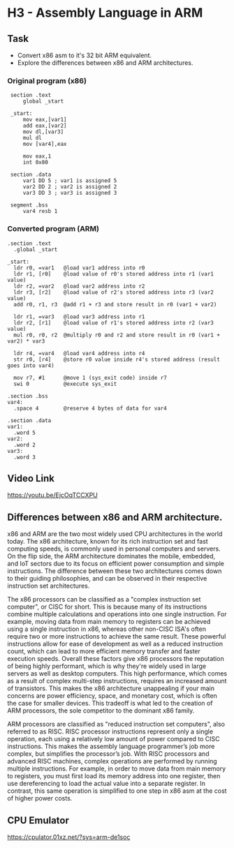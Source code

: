 # H3 - Assembly Language in ARM

## Task
- Convert x86 asm to it's 32 bit ARM equivalent.
- Explore the differences between x86 and ARM architectures.

### Original program (x86)
```assembly
 section .text
     global _start
 ​
 _start:
     mov eax,[var1]
     add eax,[var2]
     mov dl,[var3]
     mul dl
     mov [var4],eax
     
     mov eax,1
     int 0x80
 ​
 section .data
     var1 DD 5 ; var1 is assigned 5
     var2 DD 2 ; var2 is assigned 2
     var3 DD 3 ; var3 is assigned 3
     
 segment .bss
     var4 resb 1
```

### Converted program (ARM)
```assembly
.section .text
  .global _start

_start:
  ldr r0, =var1   @load var1 address into r0
  ldr r1, [r0]    @load value of r0's stored address into r1 (var1 value)
  ldr r2, =var2   @load var2 address into r2
  ldr r3, [r2]    @load value of r2's stored address into r3 (var2 value)
  add r0, r1, r3  @add r1 + r3 and store result in r0 (var1 + var2)

  ldr r1, =var3   @load var3 address into r1
  ldr r2, [r1]    @load value of r1's stored address into r2 (var3 value)
  mul r0, r0, r2  @multiply r0 and r2 and store result in r0 (var1 + var2) * var3

  ldr r4, =var4   @load var4 address into r4
  str r0, [r4]    @store r0 value inside r4's stored address (result goes into var4)

  mov r7, #1      @move 1 (sys_exit code) inside r7
  swi 0           @execute sys_exit

.section .bss
var4:
  .space 4        @reserve 4 bytes of data for var4

.section .data
var1:
  .word 5
var2:
  .word 2
var3:
  .word 3
```

## Video Link

https://youtu.be/EjcOqTCCXPU

## Differences between x86 and ARM architecture.

x86 and ARM are the two most widely used CPU architectures in the world today.  The x86 architecture, known for its rich instruction set and fast computing speeds, is commonly used in personal computers and servers.  On the flip side, the ARM architecture dominates the mobile, embedded, and IoT sectors due to its focus on efficient power consumption and simple instructions.  The difference between these two architectures comes down to their guiding philosophies, and can be observed in their respective instruction set architectures.

The x86 processors can be classified as a "complex instruction set computer", or CISC for short.  This is because many of its instructions combine multiple calculations and operations into one single instruction.  For example, moving data from main memory to registers can be achieved using a single instruction in x86, whereas other non-CISC ISA's often require two or more instructions to achieve the same result.  These powerful instructions allow for ease of development as well as a reduced instruction count, which can lead to more efficient memory transfer and faster execution speeds.  Overall these factors give x86 processors the reputation of being highly performant, which is why they're widely used in large servers as well as desktop computers.  This high performance, which comes as a result of complex multi-step instructions, requires an increased amount of transistors.  This makes the x86 architecture unappealing if your main concerns are power efficiency, space, and monetary cost, which is often the case for smaller devices.  This tradeoff is what led to the creation of ARM processors, the sole competitor to the dominant x86 family.

ARM processors are classified as "reduced instruction set computers", also referred to as RISC.  RISC processor instructions represent only a single operation, each using a relatively low amount of power compared to CISC instructions.  This makes the assembly language programmer’s job more complex, but simplifies the processor’s job.  With RISC processors and advanced RISC machines, complex operations are performed by running multiple instructions.  For example, in order to move data from main memory to registers, you must first load its memory address into one register, then use dereferencing to load the actual value into a separate register.  In contrast, this same operation is simplified to one step in x86 asm at the cost of higher power costs.

## CPU Emulator

https://cpulator.01xz.net/?sys=arm-de1soc






